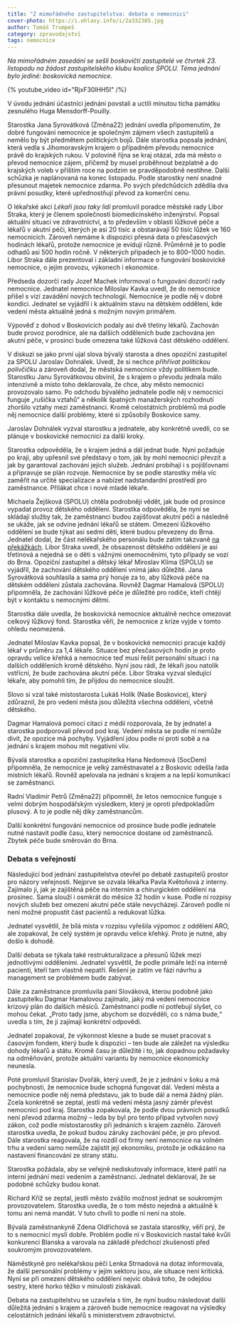 ```yaml
---
title: "Z mimořádného zastupitelstva: debata o nemocnici"
cover-photo: https://i.ohlasy.info/i/2a332385.jpg
author: Tomáš Trumpeš
category: zpravodajství
tags: nemocnice
---
```


*Na mimořádném zasedání se sešli boskovičtí zastupitelé ve čtvrtek 23. listopadu na žádost zastupitelského klubu koalice SPOLU. Téma jednání bylo jediné: boskovická nemocnice.*

{% youtube_video id="RjxF30lHH5I" /%}

V úvodu jednání účastníci jednání povstali a uctili minutou ticha památku zesnulého Huga Mensdorff-Pouilly. 

Starostka Jana Syrovátková (Změna22) jednání uvedla připomenutím, že dobré fungování nemocnice je společným zájmem všech zastupitelů a nemělo by být předmětem politických bojů. Dále starostka popsala jednání, která vedla s Jihomoravským krajem o případném převodu nemocnice právě do krajských rukou. V polovině října se kraj otázal, zda má město o převod nemocnice zájem, přičemž by musel proběhnout bezplatně a do krajských voleb v příštím roce na podzim se pravděpodobně nestihne. Další schůzka je naplánovaná na konec listopadu. Podle starostky není snadné přesunout majetek nemocnice zdarma. Po svých předchůdcích zdědila dva právní posudky, které upřednostňují převod za komerční cenu.

O lékařské akci *Lékaři jsou taky lidi* promluvil poradce městské rady Libor Straka, který je členem společnosti biomedicínského inženýrství. Popsal aktuální situaci ve zdravotnictví, a to především v oblasti lůžkové péče a lékařů v akutní péči, kterých je asi 20 tisíc a obstarávají 50 tisíc lůžek ve 160 nemocnicích. Zároveň nemáme k dispozici přesná data o přesčasových hodinách lékařů, protože nemocnice je evidují různě. Průměrně je to podle odhadů asi 500 hodin ročně. V některých případech je to 800–1000 hodin. Libor Straka dále prezentoval i základní informace o fungování boskovické nemocnice, o jejím provozu, výkonech i ekonomice.

Předseda dozorčí rady Jozef Machek informoval o fungování dozorčí rady nemocnice. Jednatel nemocnice Miloslav Kavka uvedl, že do nemocnice přišel s vizí zavádění nových technologií. Nemocnice je podle něj v dobré kondici. Jednatel se vyjádřil i k aktuálním stavu na dětském oddělení, kde vedení města aktuálně jedná s možným novým primářem. 

Výpověď z dohod v Boskovicích podaly asi dvě třetiny lékařů. Zachován bude provoz porodnice, ale na dalších odděleních bude zachována jen akutní péče, v prosinci bude omezena také lůžková část dětského oddělení.

V diskuzi se jako první ujal slova bývalý starosta a dnes opoziční zastupitel za SPOLU Jaroslav Dohnálek. Uvedl, že si nechce *přihřívat politickou polívčičku* a zároveň dodal, že městská nemocnice vždy politikem bude. Starostku Janu Syrovátkovou obvinil, že s krajem o převodu jednala málo intenzivně a místo toho deklarovala, že chce, aby město nemocnici provozovalo samo. Po odchodu bývalého jednatele podle něj v nemocnici funguje „rušička vztahů“ a několik špatných manažerských rozhodnutí zhoršilo vztahy mezi zaměstnanci. Kromě celostátních problémů má podle něj nemocnice další problémy, které si způsobily Boskovice samy.

Jaroslav Dohnálek vyzval starostku a jednatele, aby konkrétně uvedli, co se plánuje v boskovické nemocnici za další kroky.

Starostka odpověděla, že s krajem jedná a dál jednat bude. Nyní požaduje po kraji, aby upřesnil své představy o tom, jak by mohl nemocnici převzít a jak by garantoval zachování jejích služeb. Jednání probíhají i s pojišťovnami a připravuje se plán rozvoje. Nemocnice by se podle starostky měla víc zaměřit na určité specializace a nabízet nadstandardní prostředí pro zaměstnance. Přilákat chce i nové mladé lékaře.

Michaela Žejšková (SPOLU) chtěla podrobněji vědět, jak bude od prosince vypadat provoz dětského oddělení. Starostka odpověděla, že nyní se skládají služby tak, že zaměstnanci budou zajišťovat akutní péči a následně se ukáže, jak se odvine jednání lékařů se státem. Omezení lůžkového oddělení se bude týkat asi sedmi dětí, které budou převezeny do Brna. Jednatel dodal, že část nelékařského personálu bude zatím takzvaně [na překážkách](https://portal.gov.cz/informace/prekazky-v-praci-INF-15). Libor Straka uvedl, že obsazenost dětského oddělení je asi třetinová a nejedná se o děti s vážnými onemocněními, tyto případy se vozí do Brna. Opoziční zastupitel a dětský lékař Miroslav Klíma (SPOLU) se vyjádřil, že zachování dětského oddělení vnímá jako důležité. Jana Syrovátková souhlasila a sama prý horuje za to, aby lůžková péče na dětském oddělení zůstala zachována. Rovněž Dagmar Hamalová (SPOLU) připomněla, že zachování lůžkové péče je důležité pro rodiče, kteří chtějí být v kontaktu s nemocnými dětmi.

Starostka dále uvedla, že boskovická nemocnice aktuálně nechce omezovat celkový lůžkový fond. Starostka věří, že nemocnice z krize vyjde v tomto ohledu neomezená.

Jednatel Miloslav Kavka popsal, že v boskovické nemocnici pracuje každý lékař v průměru za 1,4 lékaře. Situace bez přesčasových hodin je proto opravdu velice křehká a nemocnice teď musí řešit personální situaci i na dalších odděleních kromě dětského. Nyní jsou rádi, že lékaři jsou natolik vstřícní, že bude zachována akutní péče. Libor Straka vyzval sledující lékaře, aby pomohli tím, že přijdou do nemocnice sloužit.

Slovo si vzal také místostarosta Lukáš Holík (Naše Boskovice), který zdůraznil, že pro vedení města jsou důležitá všechna oddělení, včetně dětského. 

Dagmar Hamalová pomocí citací z médií rozporovala, že by jednatel a starostka podporovali převod pod kraj. Vedení města se podle ní nemůže divit, že opozice má pochyby. Vyjádření jdou podle ní proti sobě a na jednání s krajem mohou mít negativní vliv.

Bývalá starostka a opoziční zastupitelka Hana Nedomová (SocDem) připomněla, že nemocnice je velký zaměstnavatel a z Boskovic odešla řada místních lékařů. Rovněž apelovala na jednání s krajem a na lepší komunikaci se zaměstnanci.

Radní Vladimír Petrů (Změna22) připomněl, že letos nemocnice funguje s velmi dobrým hospodářským výsledkem, který je oproti předpokladům plusový. A to je podle něj díky zaměstnancům.

Další konkrétní fungování nemocnice od prosince bude podle jednatele nutné nastavit podle času, který nemocnice dostane od zaměstnanců. Zbytek péče bude směrován do Brna.

### Debata s veřejností

Následující bod jednání zastupitelstva otevřel po debatě zastupitelů prostor pro názory veřejnosti. Nejprve se ozvala lékařka Pavla Květoňová z interny. Zajímalo ji, jak je zajištěná péče na interním a chirurgickém oddělení na prosinec. Sama slouží i osmkrát do měsíce 32 hodin v kuse. Podle ní rozpisy nových služeb bez omezení akutní péče stále nevycházejí. Zároveň podle ní není možné propustit část pacientů a redukovat lůžka.

Jednatel vysvětlil, že bílá místa v rozpisu vyřešila výpomoc z oddělení ARO, ale zopakoval, že celý systém je opravdu velice křehký. Proto je nutné, aby došlo k dohodě.

Další debata se týkala také restrukturalizace a přesunů lůžek mezi jednotlivými odděleními. Jednatel vysvětlil, že podle primáře leží na interně pacienti, kteří tam vlastně nepatří. Řešení je zatím ve fázi návrhu a management se problémem bude zabývat.

Dále za zaměstnance promluvila paní Slováková, kterou podobně jako zastupitelku Dagmar Hamalovou zajímalo, jaký má vedení nemocnice krizový plán do dalších měsíců. Zaměstnanci podle ní potřebují slyšet, co mohou čekat. „Proto tady jsme, abychom se dozvěděli, co s náma bude,“ uvedla s tím, že ji zajímají konkrétní odpovědi.

Jednatel zopakoval, že výkonnost klesne a bude se muset pracovat s časovým fondem, který bude k dispozici – ten bude ale záležet na výsledku dohody lékařů a státu. Kromě času je důležité i to, jak dopadnou požadavky na odměňování, protože aktuální variantu by nemocnice ekonomicky neunesla.

Poté promluvil Stanislav Dvořák, který uvedl, že je z jednání v šoku a má pochybnosti, že nemocnice bude schopná fungovat dál. Vedení města a nemocnice podle něj nemá představu, jak to bude dál a nemá žádný plán. Zcela konkrétně se zeptal, jestli má vedení města jasný záměr převést nemocnici pod kraj. Starostka zopakovala, že podle dvou právních posudků není převod zdarma možný – leda by byl pro tento případ vytvořen nový zákon, což podle místostarostky při jednáních s krajem zaznělo. Zároveň starostka uvedla, že pokud budou záruky zachování péče, je pro převod. Dále starostka reagovala, že na rozdíl od firmy není nemocnice na volném trhu a vedení samo nemůže zajistit její ekonomiku, protože je odkázáno na nastavení financování ze strany státu.

Starostka požádala, aby se veřejně nediskutovaly informace, které patří na interní jednání mezi vedením a zaměstnanci. Jednatel deklaroval, že se podobné schůzky budou konat.

Richard Kříž se zeptal, jestli město zvážilo možnost jednat se soukromým provozovatelem. Starostka uvedla, že o tom město nejedná a aktuálně k tomu ani nemá mandát. V tuto chvíli to podle ní není na stole.

Bývalá zaměstnankyně Zdena Oldřichová se zastala starostky, věří prý, že to s nemocnicí myslí dobře. Problém podle ní v Boskovicích nastal také kvůli konkurenci Blanska a varovala na základě předchozí zkušenosti před soukromým provozovatelem.

Náměstkyně pro nelékařskou péči Lenka Strnadová na dotaz informovala, že další personální problémy v jejím sektoru jsou, ale situace není kritická. Nyní se při omezení dětského oddělení nejvíc obává toho, že odejdou sestry, které horko těžko v minulosti získávali.

Debata na zastupitelstvu se uzavřela s tím, že nyní budou následovat další důležitá jednání s krajem a zároveň bude nemocnice reagovat na výsledky celostátních jednání lékařů s ministerstvem zdravotnictví.
